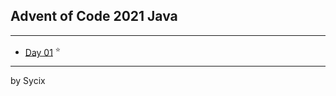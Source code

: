 ## Advent of Code 2021 Java

---

* [Day 01](https://github.com/Sycix-HK/Advent-of-Code-2021/tree/main/Java%20full/submarine/equipment/DepthSweeper) <sup>⭐</sup>

---
by Sycix
